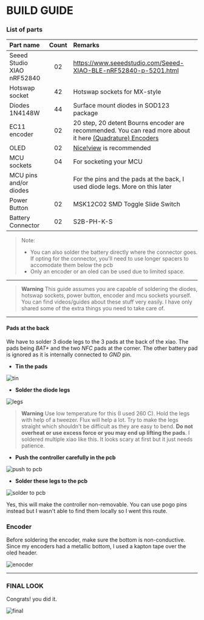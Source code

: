 # BUILD GUIDE

### List of parts

| Part name     | Count | Remarks | 
| :------------ | :---: | :------ |
| Seeed Studio XIAO nRF52840 | 02 | https://www.seeedstudio.com/Seeed-XIAO-BLE-nRF52840-p-5201.html |
| Hotswap socket             | 42 | Hotswap sockets for MX-style |
| Diodes 1N4148W             | 44 | Surface mount diodes in SOD123 package |
| EC11 encoder               | 02 | 20 step, 20 detent Bourns encoder are recommended. You can read more about it here [(Quadrature) Encoders](https://kbd.news/Designing-for-Wireless-1784.html)|
| OLED                       | 02 | [Nice!view](https://nicekeyboards.com/nice-view) is recommended |
| MCU sockets                | 04 | For socketing your MCU |
| MCU pins and/or diodes     |    | For the pins and the pads at the back, I used diode legs. More on this later |
| Power Button               | 02 | MSK12C02 SMD Toggle Slide Switch |
| Battery Connector          | 02 | S2B-PH-K-S |

> Note: 
> - You can also solder the battery directly where the connector goes. If opting for the connector, you'll need to use longer spacers to accomodate them below the pcb
> - Only an encoder or an oled can be used due to limited space.

***

> **Warning**
> This guide assumes you are capable of soldering the diodes, hotswap sockets, power button, encoder and mcu sockets yourself. You can find videos/guides about these stuff very easily. I have only shared some of the extra things you need to take care of.

***

#### Pads at the back

We have to solder 3 diode legs to the 3 pads at the back of the xiao. The pads being *BAT+* and the two *NFC* pads at the corner. The other battery pad is ignored as it is internally connected to *GND* pin.

- **Tin the pads**

![tin](/rev1/docs/images/mcu1.jpg)

- **Solder the diode legs**

![legs](/rev1/docs/images/mcu2.jpg)

> **Warning**
> Use low temperature for this (I used 260 C). Hold the legs with help of a tweezer. Flux will help a lot. Try to make the legs straight which shouldn't be difficult as they are easy to bend. **Do not overheat or use excess force or you may end up lifting the pads**.
I soldered multiple xiao like this. It looks scary at first but it just needs patience.

- **Push the controller carefully in the pcb**

![push to pcb](/rev1/docs/images/mcu3.jpg)

- **Solder these legs to the pcb**

![solder to pcb](/rev1/docs/images/mcu4.jpg)

Yes, this will make the controller non-removable. You can use pogo pins instead but I wasn't able to find them locally so I went this route.

### Encoder

Before soldering the encoder, make sure the bottom is non-conductive. Since my encoders had a metallic bottom, I used a kapton tape over the oled header.

![enocder](/rev1/docs/images/enc.jpg)

***

### FINAL LOOK

Congrats! you did it.

![final](/rev1/docs/images/final.jpg)
